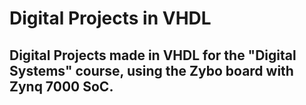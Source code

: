 # Digital Projects in VHDL

## Digital Projects made in VHDL for the "Digital Systems" course, using the Zybo board with Zynq 7000 SoC.
